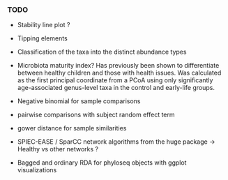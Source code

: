 ### TODO

 * Stability line plot ?

 * Tipping elements

 * Classification of the taxa into the distinct abundance types

 * Microbiota maturity index? Has previously been shown to differentiate between healthy children and those with health issues. Was calculated as the first principal coordinate from a PCoA using only significantly age-associated genus-level taxa in the control and early-life groups.
 
 * Negative binomial for sample comparisons

 * pairwise comparisons with subject random effect term

 * gower distance for sample similarities

 * SPIEC-EASE / SparCC network algorithms from the huge package -> Healthy vs other networks ?

 * Bagged and ordinary RDA for phyloseq objects with ggplot visualizations

